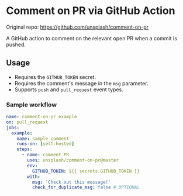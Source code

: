 # Comment on PR via GitHub Action

Original repo: https://github.com/unsplash/comment-on-pr

A GitHub action to comment on the relevant open PR when a commit is pushed.

## Usage

- Requires the `GITHUB_TOKEN` secret.
- Requires the comment's message in the `msg` parameter.
- Supports `push` and `pull_request` event types.

### Sample workflow

```yaml
name: comment-on-pr example
on: pull_request
jobs:
  example:
    name: sample comment
    runs-on: [self-hosted]
    steps:
      - name: comment PR
        uses: unsplash/comment-on-pr@master
        env:
          GITHUB_TOKEN: ${{ secrets.GITHUB_TOKEN }}
        with:
          msg: 'Check out this message!'
          check_for_duplicate_msg: false # OPTIONAL
```
